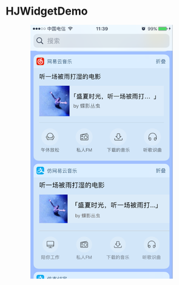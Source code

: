 # HJWidgetDemo
<div align=center><img src="https://github.com/HJZone/images/blob/master/screenshots/widgetDemo/widget_002.png?raw=true" width="375" height="667" alt="仿网易云音乐效果图"/>
